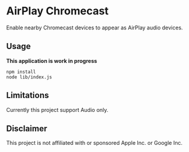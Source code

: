 # AirPlay Chromecast

Enable nearby Chromecast devices to appear as AirPlay audio devices.

## Usage

**This application is work in progress**

    npm install
    node lib/index.js

## Limitations

Currently this project support Audio only.

## Disclaimer

This project is not affiliated with or sponsored Apple Inc. or Google Inc.
